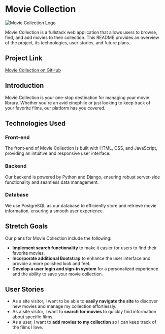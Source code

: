 # Movie Collection

![Movie Collection Logo](insert_link_to_logo_here)

Movie Collection is a fullstack web application that allows users to browse, find, and add movies to their collection. This README provides an overview of the project, its technologies, user stories, and future plans.

## Project Link
[Movie Collection on GitHub](https://github.com/Stelusno/project-3)

## Introduction
Movie Collection is your one-stop destination for managing your movie library. Whether you're an avid cinephile or just looking to keep track of your favorite films, our platform has you covered.

## Technologies Used

### Front-end
The front-end of Movie Collection is built with HTML, CSS, and JavaScript, providing an intuitive and responsive user interface.

### Backend
Our backend is powered by Python and Django, ensuring robust server-side functionality and seamless data management.

### Database
We use PostgreSQL as our database to efficiently store and retrieve movie information, ensuring a smooth user experience.

## Stretch Goals
Our plans for Movie Collection include the following:

- **Implement search functionality** to make it easier for users to find their favorite movies.
- **Incorporate additional Bootstrap** to enhance the user interface and provide a more polished look and feel.
- **Develop a user login and sign-in system** for a personalized experience and the ability to save your movie collection.

## User Stories
- As a site visitor, I want to be able to **easily navigate the site** to discover new movies and manage my collection effortlessly.
- As a site visitor, I want to **search for movies** to quickly find information about specific films.
- As a user, I want to **add movies to my collection** so I can keep track of the films I love.

